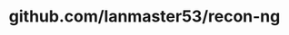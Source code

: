 ---
layout: post
title: github.com/lanmaster53/recon-ng
categories: link
tags: [انگلیسی, گیت‌هاب, برنامه‌نویسی]
---